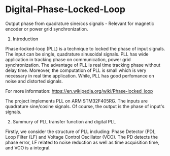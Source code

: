 # Digital-Phase-Locked-Loop
Output phase from quadrature sine/cos signals - Relevant for magnetic encoder or power grid synchronization.

1. Introduction

Phase-locked-loop (PLL) is a technique to locked the phase of input signals. The input can be single, quadrature sinusoidal signals. PLL has wide application in tracking phase on communication, power grid synchronization. The advantage of PLL is real time tracking phase without delay time. Moreover, the computation of PLL is small which is very necessary in real time application. While, PLL has good perfomance on noise and distorted signals.

For more information: https://en.wikipedia.org/wiki/Phase-locked_loop

The project implements PLL on ARM STM32F405RG. The inputs are quadrature sine/cosine signals. Of course, the output is the phase of input's signals.

2. Summury of PLL transfer function and digital PLL

Firstly, we consider the structure of PLL including: Phase Detector (PD), Loop Filter (LF) and Voltage Control Oscillator (VCO). The PD detects the phase error, LF related to noise reduction as well as time acquisition time, and VCO is a integral.

